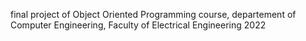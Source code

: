 final project of Object Oriented Programming course, departement of Computer Engineering, Faculty of Electrical Engineering  2022
